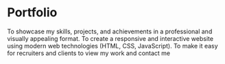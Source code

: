 # Portfolio
To showcase my skills, projects, and achievements in a professional and visually appealing format.  To create a responsive and interactive website using modern web technologies (HTML, CSS, JavaScript).  To make it easy for recruiters and clients to view my work and contact me
